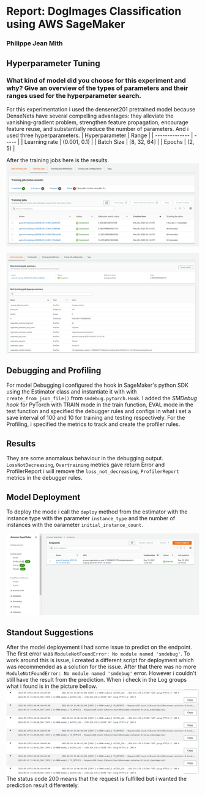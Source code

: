 # Report: DogImages Classification using AWS SageMaker
### Philippe Jean Mith

## Hyperparameter Tuning
### What kind of model did you choose for this experiment and why? Give an overview of the types of parameters and their ranges used for the hyperparameter search.
For this experimentation i used the densenet201 pretrained model because DenseNets have several compelling advantages: they alleviate the vanishing-gradient problem, strengthen feature propagation, encourage feature reuse, and substantially reduce the number of parameters. And i used three hyperparameters.
| Hyperparameter | Range |
| -------------- | ----- |
| Learning rate  | (0.001, 0.1) |
| Batch Size     | [8, 32, 64] |
| Epochs         | (2, 5) |

After the training jobs here is the results.
![trainJobs](https://github.com/PedroToto/dog-image-classification/blob/main/bestJobs.PNG)

![best](https://github.com/PedroToto/dog-image-classification/blob/main/best.PNG)

## Debugging and Profiling
For model Debugging i configured the hook in SageMaker's python SDK using the Estimator class and instantiate it with with `create_from_json_file()` from `smdebug.pytorch.Hook`. I added the *SMDebug hook* for PyTorch with TRAIN mode in the train function, EVAL mode in the test function and specified the debugger rules and configs in what i set a save interval of 100 and 10 for training and testing respectively. For the Profiling, i specified the metrics to track and create the profiler rules. 

## Results
They are some anomalous behaviour in the debugging output. `LossNotDecreasing`, `Overtraining` metrics gave return Error and ProfilerReport i will remove the `loss_not_decreasing`, `ProfilerReport` metrics in the debugger rules.

## Model Deployment
To deploy the mode i call the `deploy` method from the estimator with the instance type with the parameter `instance_type` and the number of instances with the oarameter `initial_instance_count`.

![Endpoints](https://github.com/PedroToto/dog-image-classification/blob/main/Endpoints.PNG)

## Standout Suggestions
After the model deployement i had some issue to predict on the endpoint.
The first error was `ModuleNotFoundError: No module named 'smdebug'`. To work around this is issue, i created a different script for deployment which was recommended as a solution for the issue. After that there was no more `ModuleNotFoundError: No module named 'smdebug'` error. However i couldn't still have the result from the prediction. When i check in the Log groups what i found is in the picture bellow.
![error](https://github.com/PedroToto/dog-image-classification/blob/main/Error3.PNG)
The status code 200 means that the request is fulfilled but i wanted the prediction result differentely.
